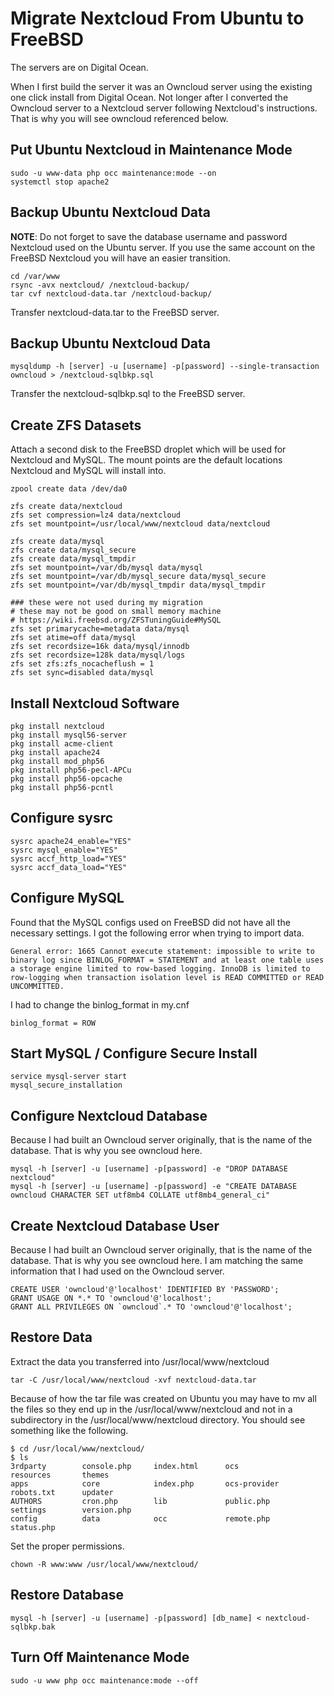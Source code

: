 # Migrate Nextcloud From Ubuntu to FreeBSD

The servers are on Digital Ocean.

When I first build the server it was an Owncloud server using the existing one click install from Digital Ocean.  Not longer after I converted the Owncloud server to a Nextcloud server following Nextcloud's instructions.  That is why you will see owncloud referenced below.

## Put Ubuntu Nextcloud in Maintenance Mode

```shell
sudo -u www-data php occ maintenance:mode --on
systemctl stop apache2
```

## Backup Ubuntu Nextcloud Data

**NOTE**:  Do not forget to save the database username and password Nextcloud used on the Ubuntu server.  If you use the same account on the FreeBSD Nextcloud you will have an easier transition.

```shell
cd /var/www
rsync -avx nextcloud/ /nextcloud-backup/
tar cvf nextcloud-data.tar /nextcloud-backup/
```

Transfer nextcloud-data.tar to the FreeBSD server.

## Backup Ubuntu Nextcloud Data

```shell
mysqldump -h [server] -u [username] -p[password] --single-transaction  owncloud > /nextcloud-sqlbkp.sql
```

Transfer the nextcloud-sqlbkp.sql to the FreeBSD server.

## Create ZFS Datasets

Attach a second disk to the FreeBSD droplet which will be used for Nextcloud and MySQL.  The mount points are the default locations Nextcloud and MySQL will install into.

```shell
zpool create data /dev/da0

zfs create data/nextcloud
zfs set compression=lz4 data/nextcloud
zfs set mountpoint=/usr/local/www/nextcloud data/nextcloud

zfs create data/mysql
zfs create data/mysql_secure
zfs create data/mysql_tmpdir
zfs set mountpoint=/var/db/mysql data/mysql
zfs set mountpoint=/var/db/mysql_secure data/mysql_secure
zfs set mountpoint=/var/db/mysql_tmpdir data/mysql_tmpdir

### these were not used during my migration
# these may not be good on small memory machine
# https://wiki.freebsd.org/ZFSTuningGuide#MySQL
zfs set primarycache=metadata data/mysql
zfs set atime=off data/mysql
zfs set recordsize=16k data/mysql/innodb
zfs set recordsize=128k data/mysql/logs
zfs set zfs:zfs_nocacheflush = 1
zfs set sync=disabled data/mysql 
```

## Install Nextcloud Software

```shell
pkg install nextcloud
pkg install mysql56-server
pkg install acme-client
pkg install apache24
pkg install mod_php56
pkg install php56-pecl-APCu
pkg install php56-opcache
pkg install php56-pcntl
```

## Configure sysrc

```shell
sysrc apache24_enable="YES"
sysrc mysql_enable="YES"
sysrc accf_http_load="YES"
sysrc accf_data_load="YES"
```

## Configure MySQL

Found that the MySQL configs used on FreeBSD did not have all the necessary settings.  I got the following error when trying to import data.

```shell
General error: 1665 Cannot execute statement: impossible to write to binary log since BINLOG_FORMAT = STATEMENT and at least one table uses a storage engine limited to row-based logging. InnoDB is limited to row-logging when transaction isolation level is READ COMMITTED or READ UNCOMMITTED.
```

I had to change the binlog_format in my.cnf

```shell
binlog_format = ROW
```

## Start MySQL / Configure Secure Install

```shell
service mysql-server start
mysql_secure_installation
```

## Configure Nextcloud Database

Because I had built an Owncloud server originally, that is the name of the database.  That is why you see owncloud here.

```shell
mysql -h [server] -u [username] -p[password] -e "DROP DATABASE nextcloud"
mysql -h [server] -u [username] -p[password] -e "CREATE DATABASE owncloud CHARACTER SET utf8mb4 COLLATE utf8mb4_general_ci"
```

## Create Nextcloud Database User

Because I had built an Owncloud server originally, that is the name of the database.  That is why you see owncloud here.  I am matching the same information that I had used on the Owncloud server.

```shell
CREATE USER 'owncloud'@'localhost' IDENTIFIED BY 'PASSWORD';
GRANT USAGE ON *.* TO 'owncloud'@'localhost';
GRANT ALL PRIVILEGES ON `owncloud`.* TO 'owncloud'@'localhost';
```

## Restore Data

Extract the data you transferred into /usr/local/www/nextcloud

```shell
tar -C /usr/local/www/nextcloud -xvf nextcloud-data.tar
```

Because of how the tar file was created on Ubuntu you may have to mv all the files so they end up in the /usr/local/www/nextcloud and not in a subdirectory in the /usr/local/www/nextcloud directory.  You should see something like the following.

```shell
$ cd /usr/local/www/nextcloud/
$ ls
3rdparty        console.php     index.html      ocs             resources       themes
apps            core            index.php       ocs-provider    robots.txt      updater
AUTHORS         cron.php        lib             public.php      settings        version.php
config          data            occ             remote.php      status.php
```

Set the proper permissions.

```shell
chown -R www:www /usr/local/www/nextcloud/
```

## Restore Database

```shell
mysql -h [server] -u [username] -p[password] [db_name] < nextcloud-sqlbkp.bak
```

## Turn Off Maintenance Mode

```shell
sudo -u www php occ maintenance:mode --off
```
